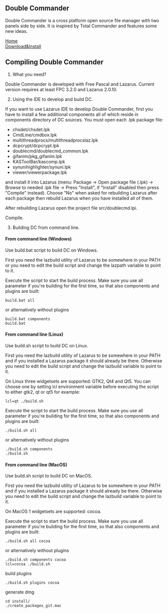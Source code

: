 ## Double Commander

Double Commander is a cross platform open source file manager with two panels
side by side. It is inspired by Total Commander and features some new ideas.

[Home](https://doublecmd.sourceforge.io/)  
[Download&Install](https://sourceforge.net/p/doublecmd/wiki/Download/)

## Compiling Double Commander

1) What you need?

Double Commander is developed with Free Pascal and Lazarus.
Current version requires at least FPC 3.2.0 and Lazarus 2.0.10.

2) Using the IDE to develop and build DC.

If you want to use Lazarus IDE to develop Double Commander, first you have to
install a few additional components all of which reside in components
directory of DC sources. You must open each .lpk package file:

- chsdet/chsdet.lpk
- CmdLine/cmdbox.lpk
- multithreadprocs/multithreadprocslaz.lpk
- dcpcrypt/dcpcrypt.lpk
- doublecmd/doublecmd_common.lpk
- gifanim/pkg_gifanim.lpk
- KASToolBar/kascomp.lpk
- synunihighlighter/synuni.lpk
- viewer/viewerpackage.lpk

and install it into Lazarus (menu: Package -> Open package file (.lpk) -> Browse
to needed .lpk file -> Press "Install", if "Install" disabled then press
"Compile" instead). Choose "No" when asked for rebuilding Lazarus after each
package then rebuild Lazarus when you have installed all of them.

After rebuilding Lazarus open the project file src/doublecmd.lpi.

Compile.

3) Building DC from command line.

#### From command line (Windows)

Use build.bat script to build DC on Windows.

First you need the lazbuild utility of Lazarus to be somewhere in your PATH or
you need to edit the build script and change the lazpath variable to point to
it.

Execute the script to start the build process. Make sure you use all parameter
if you're building for the first time, so that also components and plugins are
built:

```
build.bat all
```
or alternatively without plugins

```
build.bat components
build.bat
```

#### From command line (Linux)

Use build.sh script to build DC on Linux.

First you need the lazbuild utility of Lazarus to be somewhere in your PATH and
if you installed a Lazarus package it should already be there. Otherwise you
need to edit the build script and change the lazbuild variable to point to it.

On Linux three widgetsets are supported: GTK2, Qt4 and Qt5. You can choose one
by setting lcl environment variable before executing the script to either gtk2,
qt or qt5 for example:

```
lcl=qt ./build.sh
```

Execute the script to start the build process. Make sure you use all parameter
if you're building for the first time, so that also components and plugins are
built:

```
./build.sh all
```

or alternatively without plugins

```
./build.sh components
./build.sh
```

#### From command line (MacOS)

Use build.sh script to build DC on MacOS.

First you need the lazbuild utility of Lazarus to be somewhere in your PATH and
if you installed a Lazarus package it should already be there. Otherwise you
need to edit the build script and change the lazbuild variable to point to it.

On MacOS 1 widgetsets are supported: cocoa.

Execute the script to start the build process. Make sure you use all parameter
if you're building for the first time, so that also components and plugins are
built:

```
./build.sh all cocoa
```

or alternatively without plugins

```
./build.sh components cocoa
lcl=cocoa ./build.sh
```

build plugins

```
./build.sh plugins cocoa
```

generate dmg

```
cd install/
./create_packages_git.mac 
```
